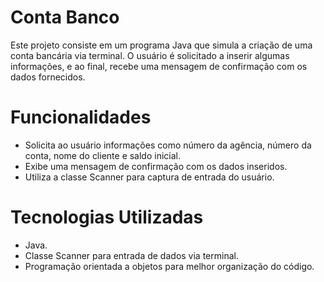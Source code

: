 # Conta Banco
Este projeto consiste em um programa Java que simula a criação de uma conta bancária via terminal. O usuário é solicitado a inserir algumas informações, e ao final, recebe uma mensagem de confirmação com os dados fornecidos.
# Funcionalidades
- Solicita ao usuário informações como número da agência, número da conta, nome do cliente e saldo inicial.
- Exibe uma mensagem de confirmação com os dados inseridos.
- Utiliza a classe Scanner para captura de entrada do usuário.
# Tecnologias Utilizadas
- Java.
- Classe Scanner para entrada de dados via terminal.
- Programação orientada a objetos para melhor organização do código.
